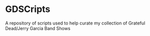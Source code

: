 # GDSCripts
A repository of scripts used to help curate my collection of Grateful Dead/Jerry Garcia Band Shows
